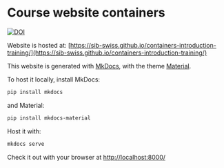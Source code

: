 # Course website containers

[![DOI](https://zenodo.org/badge/331890430.svg)](https://zenodo.org/badge/latestdoi/331890430)

Website is hosted at: [https://sib-swiss.github.io/containers-introduction-training/](https://sib-swiss.github.io/containers-introduction-training/)

This website is generated with [MkDocs](https://www.mkdocs.org/), with the theme [Material](https://squidfunk.github.io/mkdocs-material/).

To host it locally, install MkDocs:
```bash
pip install mkdocs
```

and Material:
```bash
pip install mkdocs-material
```

Host it with:
```bash
mkdocs serve
```

Check it out with your browser at [http://localhost:8000/](http://localhost:8000/)
